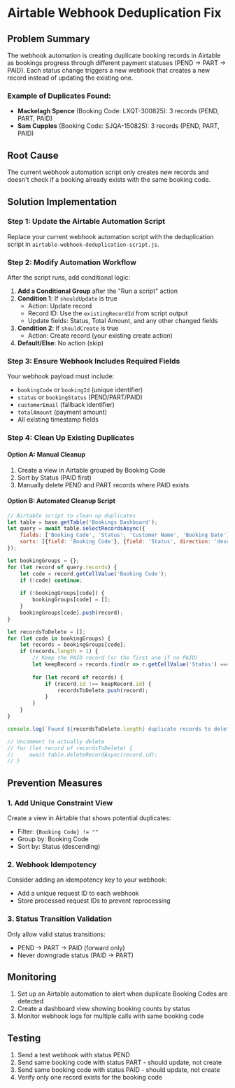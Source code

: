 # Airtable Webhook Deduplication Fix

## Problem Summary
The webhook automation is creating duplicate booking records in Airtable as bookings progress through different payment statuses (PEND → PART → PAID). Each status change triggers a new webhook that creates a new record instead of updating the existing one.

### Example of Duplicates Found:
- **Mackelagh Spence** (Booking Code: LXQT-300825): 3 records (PEND, PART, PAID)
- **Sam Cupples** (Booking Code: SJQA-150825): 3 records (PEND, PART, PAID)

## Root Cause
The current webhook automation script only creates new records and doesn't check if a booking already exists with the same booking code.

## Solution Implementation

### Step 1: Update the Airtable Automation Script
Replace your current webhook automation script with the deduplication script in `airtable-webhook-deduplication-script.js`.

### Step 2: Modify Automation Workflow
After the script runs, add conditional logic:

1. **Add a Conditional Group** after the "Run a script" action
2. **Condition 1**: If `shouldUpdate` is true
   - Action: Update record
   - Record ID: Use the `existingRecordId` from script output
   - Update fields: Status, Total Amount, and any other changed fields
3. **Condition 2**: If `shouldCreate` is true
   - Action: Create record (your existing create action)
4. **Default/Else**: No action (skip)

### Step 3: Ensure Webhook Includes Required Fields
Your webhook payload must include:
- `bookingCode` or `bookingId` (unique identifier)
- `status` or `bookingStatus` (PEND/PART/PAID)
- `customerEmail` (fallback identifier)
- `totalAmount` (payment amount)
- All existing timestamp fields

### Step 4: Clean Up Existing Duplicates

#### Option A: Manual Cleanup
1. Create a view in Airtable grouped by Booking Code
2. Sort by Status (PAID first)
3. Manually delete PEND and PART records where PAID exists

#### Option B: Automated Cleanup Script
```javascript
// Airtable script to clean up duplicates
let table = base.getTable('Bookings Dashboard');
let query = await table.selectRecordsAsync({
    fields: ['Booking Code', 'Status', 'Customer Name', 'Booking Date'],
    sorts: [{field: 'Booking Code'}, {field: 'Status', direction: 'desc'}]
});

let bookingGroups = {};
for (let record of query.records) {
    let code = record.getCellValue('Booking Code');
    if (!code) continue;
    
    if (!bookingGroups[code]) {
        bookingGroups[code] = [];
    }
    bookingGroups[code].push(record);
}

let recordsToDelete = [];
for (let code in bookingGroups) {
    let records = bookingGroups[code];
    if (records.length > 1) {
        // Keep the PAID record (or the first one if no PAID)
        let keepRecord = records.find(r => r.getCellValue('Status') === 'PAID') || records[0];
        
        for (let record of records) {
            if (record.id !== keepRecord.id) {
                recordsToDelete.push(record);
            }
        }
    }
}

console.log(`Found ${recordsToDelete.length} duplicate records to delete`);

// Uncomment to actually delete
// for (let record of recordsToDelete) {
//     await table.deleteRecordAsync(record.id);
// }
```

## Prevention Measures

### 1. Add Unique Constraint View
Create a view in Airtable that shows potential duplicates:
- Filter: `{Booking Code} != ""`
- Group by: Booking Code
- Sort by: Status (descending)

### 2. Webhook Idempotency
Consider adding an idempotency key to your webhook:
- Add a unique request ID to each webhook
- Store processed request IDs to prevent reprocessing

### 3. Status Transition Validation
Only allow valid status transitions:
- PEND → PART → PAID (forward only)
- Never downgrade status (PAID → PART)

## Monitoring
1. Set up an Airtable automation to alert when duplicate Booking Codes are detected
2. Create a dashboard view showing booking counts by status
3. Monitor webhook logs for multiple calls with same booking code

## Testing
1. Send a test webhook with status PEND
2. Send same booking code with status PART - should update, not create
3. Send same booking code with status PAID - should update, not create
4. Verify only one record exists for the booking code
